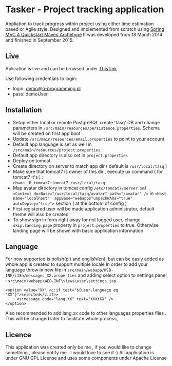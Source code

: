 Tasker - Project tracking application
=========================================
Appliation to track progress within project using either time estimation based or Agile style.
Designed and implemented from scratch using [Spring MVC 4 Quickstart Maven Archetype](https://github.com/q-programming/spring-mvc-quickstart-archetype.git)
It was developed from 18 March 2014 and finished in September 2015.

Live
----
Aplication is live and can be browsed under [This link](http://q-programming.pl/tasq/)

Use following credentials to login:
* login: demo@q-programming.pl
* pass: demoUser

Installation
------------
* Setup either local or remote PostgreSQL create 'tasq' DB and change parameters in 
	`/src/main/resources/persistence.properties`. Schema will be created on first app boot
* Update `/src/main/resources/email.properties` to point to your account
* Default app language is set as well in  `/src/main/resources/project.properties`.
* Default app directory is also set in `project.properties`
* Deploy on tomcat 
* Create directory on server to match app dir ( default is `/usr/local/tasq` ) 
* Make sure that tomcat7 is owner of this dir , execute ux command ( for tomcat7 it's ) : 
<br>`chwon -R tomcat7:tomcat7 /usr/local/tasq`
* Map avatar directory in tomcat config `/etc/tomcat7/server.xml` 
<br> `<Context docBase="/usr/local/tasq/avatar" path="/avatar" />` in 
`<Host name="localhost"  appBase="webapps"unpackWARs="true" autoDeploy="true">` section ( at the bottom of config )
* First registered user will be made application administrator, default theme will also be created
* To show sign in form right away for not logged user, change `skip.landing.page` property in `project.properties` to true. Otherwise landing page will be shown with basic application information

Language
--------
For now supported is polish(pl) and english(en), but can be easly added as whole app is created to support multiple locale
In order to add your language throw in new file in `src/main/webapp/WEB-INF/i18n/messages_XX.properties`
and adding select option to settings panel : `src\main\webapp\WEB-INF\views\user\settings.jsp`

	<option value="XX" <c:if test="${user.language eq 'XX'}">selected</c:if>>
	     <s:message code="lang.XX" text="XXXXXX" />
	</option>

Also recommended to add lang.xx code to other languages properties files . This will be changed later to facilitate whole process,

Licence
--------
This application was created only be me , if you would like to change something , please notify me . I would love to see it :)
All application is under GNU GPL License and uses some components under Apache License
